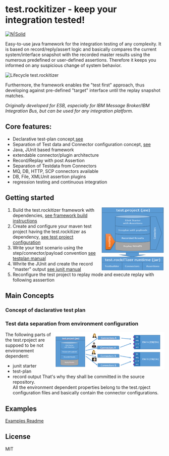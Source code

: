 # test.rockitizer - keep your integration tested!  
[![N|Solid](http://www.rockit.consulting/images/logo-fixed.png)](http://www.rockit.consulting)

Easy-to-use java framework for the integration testing of any complexity. It is based on record/reply/assert logic and basically compares the current system/interface snapshot with the recorded master results using the numerous predefined or user-defined assertions. Therefore it keeps you informed on any suspicious change of system behavior.

![Lifecycle test.rockitizer](http://www.rockit.consulting/images/github/test_rockitizer_lifecycle.PNG "Lifecycle test.rockitizer;IBM Integration Bus; Integration testing; Test framework;test.rockitizer")

Furthermore, the framework enables the "test first" approach, thus developing against pre-defined "target" interface until the replay snapshot matches.

*Originally developed for ESB, especially for IBM Message Broker/IBM Integration Bus, but can be used for any integration platform.* 

## Core features: 
  - Declarative test-plan concept,[see](#declarativetestplan)
  - Separation of Test data and Connector configuration concept, [see](#testdataseparation)
  - Java, JUnit based framework
  - extendable connector/plugin architecture
  - Record/Replay with post Assertion
  - Separation of Testdata from Connectors
  - MQ, DB, HTTP, SCP connectors available
  - DB, File, XMLUnit assertion plugins
  - regression testing and continuous integration
  


## Getting started
<img alt="test rockitizer architecture" src="docs/img/architecture_with_dependency_new.png" width="200" height="200" align="right"/>

1. Build the test.rockitizer framework with dependencies, [see framework build instructions](docs/BUILD.md)
2. Create and configure your maven test project having the test.rockitizer as dependency, [see test project configuration](docs/USAGE.md#configuration)
3. Write your test scenario using the step/connector/payload convention [see testplan manual](docs/USAGE.md#testplan)
4. Whrite the JUnit and create the record "master" output [see junit manual](docs/USAGE.md#junit)
5. Reconfigure the test project to replay mode and execute replay with following asssertion


## Main Concepts
### <a name="declarativetestplan"></a> Concept of daclarative test plan



### <a name="testdataseparation"></a> Test data separation from environment configuration

<img alt="Concept of test data separation from environment configuration" src="docs/img/test_data_separation.png" width="350"  align="right"/>

The following parts of the test.rpoject are suppoed to be not environement dependent:
- junit starter
- test-plan 
- record output 
That's why they shall be committed in the source repository.  
All the environment dependent properties belong to the test.rpject configuration files and basically contain the connector configurations.





## Examples
[Examples Readme](examples/README.md)



License
----

MIT

